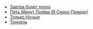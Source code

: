 * [Завтра будет тепло](Завтра%20будет%20тепло)
* [Пять Минут Любви (Я Скоро Приеду)](Пять%20Минут%20Любви%20(Я%20Скоро%20Приеду))
* [Только Ночью](Только%20Ночью)
* [Тоннель](Тоннель)